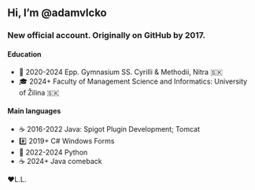 ## Hi, I’m @adamvlcko
### New official account. Originally on GitHub by 2017.

#### Education
- 🏫 2020-2024 Epp. Gymnasium SS. Cyrilli & Methodii, Nitra 🇸🇰
- 🎓 2024+ Faculty of Management Science and Informatics: University of Žilina 🇸🇰

#### Main languages
- ☕ 2016-2022 Java: Spigot Plugin Development; Tomcat
- #️⃣ 2019+ C# Windows Forms
- 🐍 2022-2024 Python
- ☕ 2024+ Java comeback

❤️L.L.
